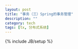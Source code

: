 ```yaml
---
layout: post
title: "事务（三）Spring的事务管理"
description: ""
category: tech
tags: [tx, 分布式系统]
---
```

{% include JB/setup %}
